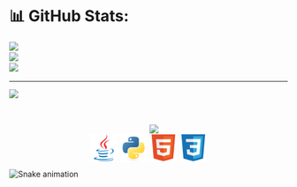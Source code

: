 <div align="left">

# 📊 GitHub Stats:
![](https://github-readme-stats.vercel.app/api?username=kaliIinux&theme=midnight-purple&hide_border=false&include_all_commits=true&count_private=true)<br/>
![](https://github-readme-streak-stats.herokuapp.com/?user=kaliIinux&theme=midnight-purple&hide_border=false)<br/>
![](https://github-readme-stats.vercel.app/api/top-langs/?username=kaliIinux&theme=midnight-purple&hide_border=false&include_all_commits=true&count_private=true&layout=compact)

---
[![](https://visitcount.itsvg.in/api?id=kaliIinux&icon=2&color=0)](https://visitcount.itsvg.in)

<!-- Proudly created with GPRM ( https://gprm.itsvg.in ) -->
       
    </div>
<img src = "chainsaw.gif" width = "250px" align = "right">
<div align="center">
<div style="display: inline_block"><br>
  <img align="center" alt="java" height="50" width="50" src="https://raw.githubusercontent.com/devicons/devicon/master/icons/java/java-original.svg">
  <img align="center" alt="Python" height="50" width="50" src="https://raw.githubusercontent.com/devicons/devicon/master/icons/python/python-original.svg">
  <img align="center" alt="HTML" height="50" width="50" src="https://raw.githubusercontent.com/devicons/devicon/master/icons/html5/html5-original.svg">
  <img align="center" alt="CSS" height="50" width="50" src="https://raw.githubusercontent.com/devicons/devicon/master/icons/css3/css3-original.svg">

</div>
</div>
  
 </div>

![Snake animation](https://github.com/UT0P1C/UT0P1C/blob/output/github-contribution-grid-snake.svg)
